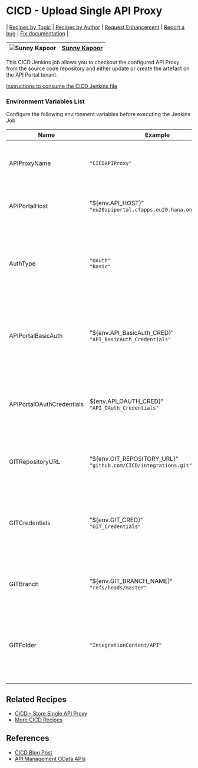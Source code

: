 # CICD - Upload Single API Proxy

\| [Recipes by Topic](../../readme.md ) \| [Recipes by Author](../../author.md ) \| [Request Enhancement](https://github.com/SAP/apibusinesshub-integration-recipes/issues/new?assignees=&labels=Recipe%20Fix,enhancement&template=recipe-request.md&title=Improve%20escaped-do-some-code-thing-%20 ) \| [Report a bug](https://github.com/SAP-samples/cloud-integration-flow/issues/new?assignees=&labels=Recipe%20Fix,bug&template=bug_report.md&title=Issue%20with%20escaped-do-some-code-thing-%20 ) \| [Fix documentation](https://github.com/SAP/apibusinesshub-integration-recipes/issues/new?assignees=&labels=Recipe%20Fix,documentation&template=bug_report.md&title=Docu%20fix%20escaped-do-some-code-thing-%20 ) \|

![Sunny Kapoor](https://github.com/simplykapoor.png?size=50 ) | [Sunny Kapoor](https://github.com/simplykapoor ) |
----|----|

This CICD Jenkins job allows you to checkout the configured API Proxy from the source code repository and either update or create the artefact on the API Portal tenant.

[Instructions to consume the CICD Jenkins file](../../instructions-to-consume-the-CICD-jenkins-file/readme.md)

### Environment Variables List
Configure the following environment variables before executing the Jenkins Job

Name|Example|Description
----|----|----
APIProxyName |```"CICDAPIProxy"``` |The name of the API Proxy that needs to be uploaded to the API Portal tenant |
APIPortalHost | "${env.API_HOST}" <br/>```"eu20apiportal.cfapps.eu20.hana.ondemand.com"``` |The hostname (without HTTPS) of your API Portal tenant |
AuthType |```"OAuth"``` <br/> ```"Basic"```  |The Authentication Type to be used to connect to the API Portal Tenant. Values can be "OAuth" or "Basic" |
APIPortalBasicAuth | "${env.API_BasicAuth_CRED}" <br/>```"API_BasicAuth_Credentials"``` |The alias of the Basic credentials for the API Portal tenant which is deployed on your build server (like Jenkins) |
APIPortalOAuthCredentials | ${env.API_OAUTH_CRED}" <br/>```"API_OAuth_Credentials"``` |The alias of the OAuth credentials for the API Portal tenant which is deployed on your build server (like Jenkins) |
GITRepositoryURL | "${env.GIT_REPOSITORY_URL}" <br/>```"github.com/CICD/integrations.git"``` |The full URL of the source code repository without HTTPS |
GITCredentials | "${env.GIT_CRED}" <br/> ```"GIT_Credentials"``` |The alias of the source code repository credentials which is deployed on your build server (like Jenkins) |
GITBranch | "${env.GIT_BRANCH_NAME}" <br/> ```"refs/heads/master"``` |Specify the source code repository branch that you want to work with |
GITFolder | ```"IntegrationContent/API"``` |Specify the folder structure in your source code repository from where you like to read the API Proxy |

## Related Recipes
* [CICD - Store Single API Proxy](../CICD-StoreSingleAPIProxy)
* [More CICD Recipes](../../readme.md#cicd)

## References
* [CICD Blog Post](https://blogs.sap.com/2021/06/02/ci-cd-for-sap-integration-suite-here-you-go/)
* [API Management OData APIs](https://api.sap.com/package/APIMgmt)
